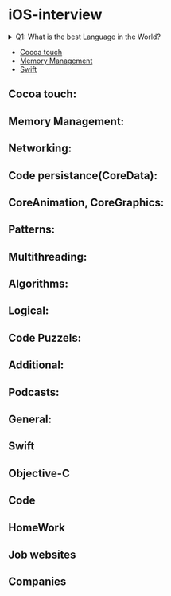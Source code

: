 # iOS-interview

<details> 
  <summary>Q1: What is the best Language in the World? </summary>
   A1: Swift 
</details>

* [Cocoa touch](#cocoa-touch)
* [Memory Management](#memory-management)
* [Swift](#swift)


## Cocoa touch:

## Memory Management:

## Networking:

## Code persistance(CoreData):

## CoreAnimation, CoreGraphics:

## Patterns:

## Multithreading:

## Algorithms:

## Logical:

## Code Puzzels:

## Additional:

## Podcasts:

## General:

## Swift

## Objective-C

## Code

## HomeWork

## Job websites

## Companies

